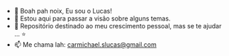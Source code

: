 - 👋 Boah pah noix, Eu sou o Lucas!
- 👀 Estou aqui para passar a visão sobre alguns temas.
- 🌱 Repositório destinado ao meu crescimento pessoal, mas se te ajudar ... :star:
- 📫 Me chama lah: carmichael.slucas@gmail.com

<!---
lucascarmichael/lucascarmichael is a ✨ special ✨ repository because its `README.md` (this file) appears on your GitHub profile.
You can click the Preview link to take a look at your changes.
--->
